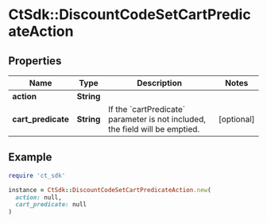 # CtSdk::DiscountCodeSetCartPredicateAction

## Properties

| Name | Type | Description | Notes |
| ---- | ---- | ----------- | ----- |
| **action** | **String** |  |  |
| **cart_predicate** | **String** | If the &#x60;cartPredicate&#x60; parameter is not included, the field will be emptied. | [optional] |

## Example

```ruby
require 'ct_sdk'

instance = CtSdk::DiscountCodeSetCartPredicateAction.new(
  action: null,
  cart_predicate: null
)
```

